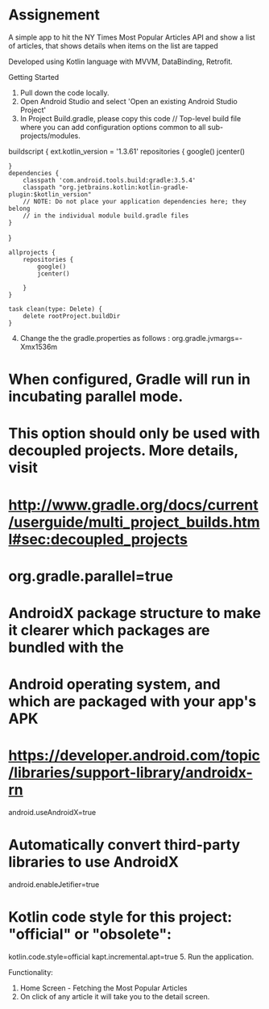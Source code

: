 # Assignement

A simple app to hit the NY Times Most Popular Articles API and show a list of articles, that shows details when items on the list are tapped 

Developed using Kotlin language with MVVM, DataBinding, Retrofit.

Getting Started
1. Pull down the code locally.
2. Open Android Studio and select 'Open an existing Android Studio Project'
3. In Project Build.gradle, please copy this code
// Top-level build file where you can add configuration options common to all sub-projects/modules.

buildscript {
    ext.kotlin_version = '1.3.61'
    repositories {
        google()
        jcenter()

    }
    dependencies {
        classpath 'com.android.tools.build:gradle:3.5.4'
        classpath "org.jetbrains.kotlin:kotlin-gradle-plugin:$kotlin_version"
        // NOTE: Do not place your application dependencies here; they belong
        // in the individual module build.gradle files
    }
}

    allprojects {
        repositories {
            google()
            jcenter()

        }
    }

    task clean(type: Delete) {
        delete rootProject.buildDir
    }


4. Change the the gradle.properties as follows : 
org.gradle.jvmargs=-Xmx1536m
# When configured, Gradle will run in incubating parallel mode.
# This option should only be used with decoupled projects. More details, visit
# http://www.gradle.org/docs/current/userguide/multi_project_builds.html#sec:decoupled_projects
# org.gradle.parallel=true
# AndroidX package structure to make it clearer which packages are bundled with the
# Android operating system, and which are packaged with your app's APK
# https://developer.android.com/topic/libraries/support-library/androidx-rn
android.useAndroidX=true
# Automatically convert third-party libraries to use AndroidX
android.enableJetifier=true
# Kotlin code style for this project: "official" or "obsolete":
kotlin.code.style=official
kapt.incremental.apt=true
5. Run the application.


Functionality:
1) Home Screen - Fetching the Most Popular Articles 
2) On click of any article it will take you to the detail screen.


